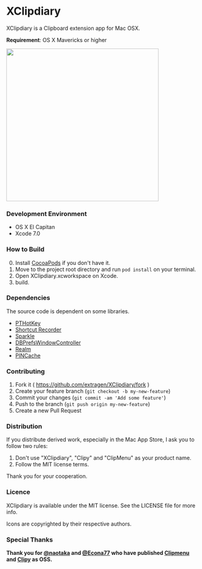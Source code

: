 XClipdiary
=============================

XClipdiary is a Clipboard extension app for Mac OSX.

__Requirement__: OS X Mavericks or higher

<img src="http://clipy-app.com/img/screenshot1.png" width="400">

### Development Environment
* OS X El Capitan
* Xcode 7.0

### How to Build
0. Install [CocoaPods](http://cocoapods.org) if you don't have it.
1. Move to the project root directory and run `pod install` on your terminal.
2. Open XClipdiary.xcworkspace on Xcode.
3. build.

### Dependencies
The source code is dependent on some libraries. 
* [PTHotKey](https://github.com/keith/PTHotKeyTest)
* [Shortcut Recorder](https://github.com/iKorich/shortcutrecorder) 
* [Sparkle](https://github.com/sparkle-project/Sparkle)
* [DBPrefsWindowController](https://github.com/kgn/DBPrefsWindowController)
* [Realm](https://realm.io/)
* [PINCache](https://github.com/pinterest/PINCache)

### Contributing
1. Fork it ( https://github.com/extragen/XClipdiary/fork )
2. Create your feature branch (`git checkout -b my-new-feature`)
3. Commit your changes (`git commit -am 'Add some feature'`)
4. Push to the branch (`git push origin my-new-feature`)
5. Create a new Pull Request

### Distribution
If you distribute derived work, especially in the Mac App Store, I ask you to follow two rules:

1. Don't use "XClipdiary", "Clipy" and "ClipMenu" as your product name.
2. Follow the MIT license terms.

Thank you for your cooperation.



### Licence
XClipdiary is available under the MIT license. See the LICENSE file for more info.

Icons are copyrighted by their respective authors.

### Special Thanks
__Thank you for [@naotaka](https://github.com/naotaka) and [@Econa77](https://github.com/Econa77) who have published [Clipmenu](https://github.com/naotaka/ClipMenu) and [Clipy](https://github.com/Clipy/Clipy) as OSS.__
